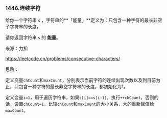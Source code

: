 ### 1446.连续字符

给你一个字符串 `s` ，字符串的**「能量」**定义为：只包含一种字符的最长非空子字符串的长度。

请你返回字符串 `s` 的 **能量**。

来源：力扣

https://leetcode.cn/problems/consecutive-characters/



思路：

​		定义变量`chCount`和`maxCount`，分别表示当前字符的连续出现次数以及到目前为止，只包含一种字符的最长非空字符串的长度，都初始化为1。

​		定义变量`i=1`，用于遍历字符串，如果`s[i]==s[i-1]`，执行`++chCount`，否则的话，设置`chCount=1`，比较`chCount`和`maxCount`的大小关系，大的重新赋值给`maxCount`。